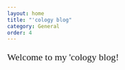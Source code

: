 ```yaml
---
layout: home
title: "'cology blog"
category: General
order: 4
---
```


<!-- All code here is shown above the blog posts-->

<link href='https://fonts.googleapis.com/css?family=Share Tech Mono' rel='stylesheet'>


<p style="font-family: 'Share Tech Mono';font-size: 22px;">
    Welcome to my 'cology blog!
</p>
